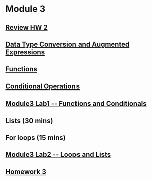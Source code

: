 # Module 3

## [Review HW 2](https://canvas.uw.edu/courses/1105303/assignments/3464476) 

## [Data Type Conversion and Augmented Expressions](https://github.com/summerela/intro_programming_python/blob/master/Module3/1_data_type_conversions.ipynb) 

## [Functions](https://github.com/summerela/intro_programming_python/blob/master/Module3/2_Functions.ipynb)

## [Conditional Operations](https://github.com/summerela/intro_programming_python/blob/master/Module3/3_Conditionals.ipynb)

## [Module3 Lab1 -- Functions and Conditionals](Lab1.md)

## Lists (30 mins)

## For loops (15 mins)

## [Module3 Lab2 -- Loops and Lists](Lab2.md)

## [Homework 3](https://canvas.uw.edu/courses/1105303/assignments/3464477)
